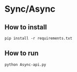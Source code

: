 # Sync/Async

## How to install

```
pip install -r requirements.txt
```

## How to run

```
python Async-api.py
```
